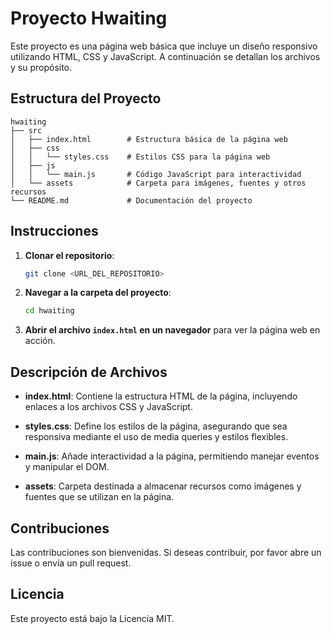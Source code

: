 # Proyecto Hwaiting

Este proyecto es una página web básica que incluye un diseño responsivo utilizando HTML, CSS y JavaScript. A continuación se detallan los archivos y su propósito.

## Estructura del Proyecto

```
hwaiting
├── src
│   ├── index.html        # Estructura básica de la página web
│   ├── css
│   │   └── styles.css    # Estilos CSS para la página web
│   ├── js
│   │   └── main.js       # Código JavaScript para interactividad
│   └── assets            # Carpeta para imágenes, fuentes y otros recursos
└── README.md             # Documentación del proyecto
```

## Instrucciones

1. **Clonar el repositorio**: 
   ```bash
   git clone <URL_DEL_REPOSITORIO>
   ```

2. **Navegar a la carpeta del proyecto**:
   ```bash
   cd hwaiting
   ```

3. **Abrir el archivo `index.html` en un navegador** para ver la página web en acción.

## Descripción de Archivos

- **index.html**: Contiene la estructura HTML de la página, incluyendo enlaces a los archivos CSS y JavaScript.
  
- **styles.css**: Define los estilos de la página, asegurando que sea responsiva mediante el uso de media queries y estilos flexibles.

- **main.js**: Añade interactividad a la página, permitiendo manejar eventos y manipular el DOM.

- **assets**: Carpeta destinada a almacenar recursos como imágenes y fuentes que se utilizan en la página.

## Contribuciones

Las contribuciones son bienvenidas. Si deseas contribuir, por favor abre un issue o envía un pull request.

## Licencia

Este proyecto está bajo la Licencia MIT.